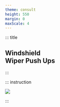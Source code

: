```yaml
---
theme: consult
height: 550
margin: 0
maxScale: 4
---
```

<!-- slide template="[[gym-ex]]" -->

::: title
## Windshield<br> Wiper Push Ups
:::

::: instruction

![](https://thumbs.gfycat.com/ClumsyThinGannet-size_restricted.gif)

:::